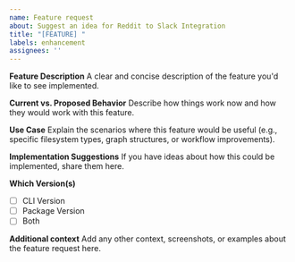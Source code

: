 ```yaml
---
name: Feature request
about: Suggest an idea for Reddit to Slack Integration
title: "[FEATURE] "
labels: enhancement
assignees: ''
---
```


**Feature Description**
A clear and concise description of the feature you'd like to see implemented.

**Current vs. Proposed Behavior**
Describe how things work now and how they would work with this feature.

**Use Case**
Explain the scenarios where this feature would be useful (e.g., specific filesystem types, graph structures, or workflow improvements).

**Implementation Suggestions**
If you have ideas about how this could be implemented, share them here.

**Which Version(s)**
- [ ] CLI Version
- [ ] Package Version
- [ ] Both

**Additional context**
Add any other context, screenshots, or examples about the feature request here.
